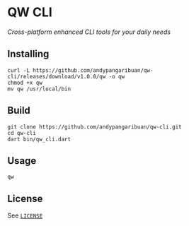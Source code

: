<!--
$ dart create qw-cli
$ brew info dart
-->

# QW CLI

_Cross-platform enhanced CLI tools for your daily needs_

## Installing

```shell
curl -L https://github.com/andypangaribuan/qw-cli/releases/download/v1.0.0/qw -o qw
chmod +x qw
mv qw /usr/local/bin
```

## Build

```shell
git clone https://github.com/andypangaribuan/qw-cli.git
cd qw-cli
dart bin/qw_cli.dart
```

## Usage

```shell
qw
```

## License

See [`LICENSE`](./LICENSE)
